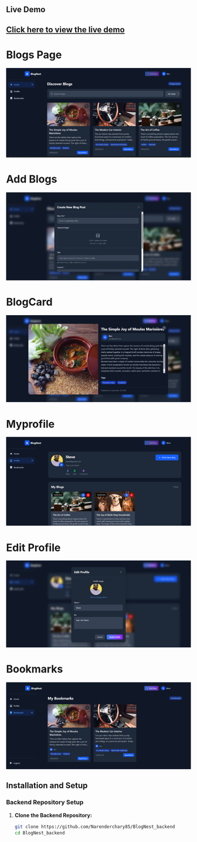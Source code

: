 <h2>Live Demo<h2>

[Click here to view the live demo](https://blognest-t13t.onrender.com)
  
<h1>Blogs Page</h1>

![Alt Text](https://github.com/Narenderchary85/BlogNest/blob/main/public/blogspage.png)

<h1>Add Blogs</h1>

![Alt Text](https://github.com/Narenderchary85/BlogNest/blob/main/public/addblogs.png)

<h1>BlogCard</h1>

![Alt Text](https://github.com/Narenderchary85/BlogNest/blob/main/public/blogcard.png)

<h1>Myprofile</h1>

![Alt Text](https://github.com/Narenderchary85/BlogNest/blob/main/public/myprofile.png)

<h1>Edit Profile</h1>

![Alt Text](https://github.com/Narenderchary85/BlogNest/blob/main/public/editprofile.png)

<h1>Bookmarks</h1>

![Alt Text](https://github.com/Narenderchary85/BlogNest/blob/main/public/bookmarks.png)

## Installation and Setup

### Backend Repository Setup

1. **Clone the Backend Repository:**
   ```bash
   git clone https://github.com/Narenderchary85/BlogNest_backend
   cd BlogNest_backend

